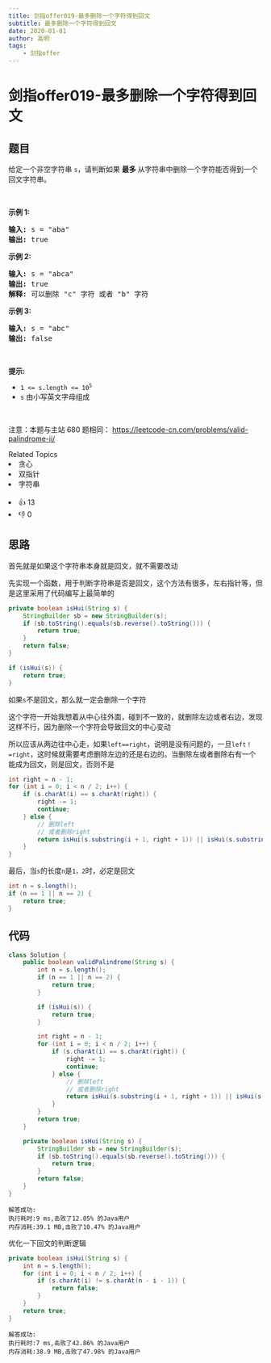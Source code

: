 ```yaml
---
title: 剑指offer019-最多删除一个字符得到回文
subtitle: 最多删除一个字符得到回文
date: 2020-01-01
author: 高明
tags:
	- 剑指offer
---
```




# 剑指offer019-最多删除一个字符得到回文

## 题目

<p>给定一个非空字符串&nbsp;<code>s</code>，请判断如果&nbsp;<strong>最多 </strong>从字符串中删除一个字符能否得到一个回文字符串。</p>

<p>&nbsp;</p>

<p><strong>示例 1:</strong></p>

<pre>
<strong>输入:</strong> s = &quot;aba&quot;
<strong>输出:</strong> true
</pre>

<p><strong>示例 2:</strong></p>

<pre>
<strong>输入:</strong> s = &quot;abca&quot;
<strong>输出:</strong> true
<strong>解释:</strong> 可以删除 &quot;c&quot; 字符 或者 &quot;b&quot; 字符
</pre>

<p><strong>示例 3:</strong></p>

<pre>
<strong>输入:</strong> s = &quot;abc&quot;
<strong>输出:</strong> false</pre>

<p>&nbsp;</p>

<p><strong>提示:</strong></p>

<ul>
	<li><code>1 &lt;= s.length &lt;= 10<sup>5</sup></code></li>
	<li><code>s</code> 由小写英文字母组成</li>
</ul>

<p>&nbsp;</p>

<p><meta charset="UTF-8" />注意：本题与主站 680&nbsp;题相同：&nbsp;<a href="https://leetcode-cn.com/problems/valid-palindrome-ii/">https://leetcode-cn.com/problems/valid-palindrome-ii/</a></p>
<div><div>Related Topics</div><div><li>贪心</li><li>双指针</li><li>字符串</li></div></div><br><div><li>👍 13</li><li>👎 0</li></div>

## 思路

首先就是如果这个字符串本身就是回文，就不需要改动

先实现一个函数，用于判断字符串是否是回文，这个方法有很多，左右指针等，但是这里采用了代码编写上最简单的

```java
private boolean isHui(String s) {
    StringBuilder sb = new StringBuilder(s);
    if (sb.toString().equals(sb.reverse().toString())) {
        return true;
    }
    return false;
}
```

```java
if (isHui(s)) {
    return true;
}
```

如果`s`不是回文，那么就一定会删除一个字符

这个字符一开始我想着从中心往外面，碰到不一致的，就删除左边或者右边，发现这样不行，因为删除一个字符会导致回文的中心变动

所以应该从两边往中心走，如果`left==right`，说明是没有问题的，一旦`left！=right`，这时候就需要考虑删除左边的还是右边的。当删除左或者删除右有一个能成为回文，则是回文，否则不是

```java
int right = n - 1;
for (int i = 0; i < n / 2; i++) {
    if (s.charAt(i) == s.charAt(right)) {
        right -= 1;
        continue;
    } else {
        // 删除left
        // 或者删除right
        return isHui(s.substring(i + 1, right + 1)) || isHui(s.substring(i, right));
    }
}
```

最后，当`s`的长度`n`是`1，2`时，必定是回文

```java
int n = s.length();
if (n == 1 || n == 2) {
    return true;
}
```



## 代码

```java
class Solution {
    public boolean validPalindrome(String s) {
        int n = s.length();
        if (n == 1 || n == 2) {
            return true;
        }

        if (isHui(s)) {
            return true;
        }

        int right = n - 1;
        for (int i = 0; i < n / 2; i++) {
            if (s.charAt(i) == s.charAt(right)) {
                right -= 1;
                continue;
            } else {
                // 删除left
                // 或者删除right
                return isHui(s.substring(i + 1, right + 1)) || isHui(s.substring(i, right));
            }
        }
        return true;
    }

    private boolean isHui(String s) {
        StringBuilder sb = new StringBuilder(s);
        if (sb.toString().equals(sb.reverse().toString())) {
            return true;
        }
        return false;
    }
}
```

```
解答成功:
执行耗时:9 ms,击败了12.05% 的Java用户
内存消耗:39.1 MB,击败了10.47% 的Java用户
```

优化一下回文的判断逻辑

```java
private boolean isHui(String s) {
    int n = s.length();
    for (int i = 0; i < n / 2; i++) {
        if (s.charAt(i) != s.charAt(n - i - 1)) {
            return false;
        }
    }
    return true;
}
```

```
解答成功:
执行耗时:7 ms,击败了42.86% 的Java用户
内存消耗:38.9 MB,击败了47.98% 的Java用户
```





